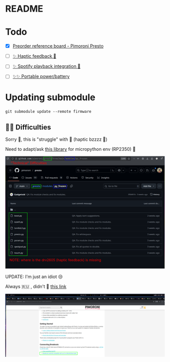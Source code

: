 # README

# Todo 

- [x] [Preorder reference board - Pimoroni Presto](https://shop.pimoroni.com/products/presto?variant=54894104052091)
- [ ] [✨ Haptic feedback 📳](https://www.ti.com/lit/ds/symlink/drv2605.pdf)
- [ ] [✨ Spotify playback integration 🎵](https://www.ti.com/lit/ds/symlink/drv2605.pdf)

- [ ] [✨✨ Portable power/battery](https://shop.pimoroni.com/products/lipo-amigo?variant=39779302539347)

# Updating submodule

`git submodule update --remote firmware`

## 🧑‍💻 Difficulties

Sorry 👼, this is "struggle" with 📳 (haptic bzzzz 🤣)

Need to adapt/ask [this library](https://github.com/pimoroni/drv2605-python) for micropython env (RP2350) 🤔

![pimoroni/presto - modules](docs/issues-drv2605-presto-modules-py_frozen.png)

UPDATE: I'm just an idiot 😒

Always 🇷🇺 , didn't 👀 [this link](https://github.com/pimoroni/pimoroni-pico#breakouts)

![pimoroni/presto - compat](docs/issues-presto-qwst-compatibility.png)
